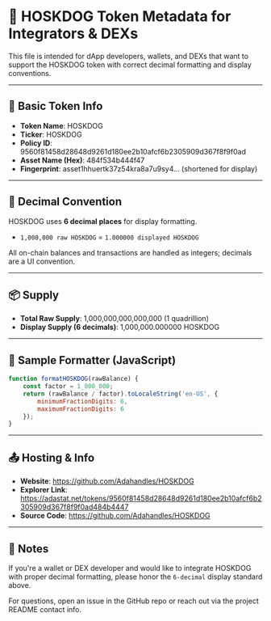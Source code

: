 
# 🐶 HOSKDOG Token Metadata for Integrators & DEXs

This file is intended for dApp developers, wallets, and DEXs that want to support the HOSKDOG token with correct decimal formatting and display conventions.

---

## 🧾 Basic Token Info

- **Token Name**: HOSKDOG
- **Ticker**: HOSKDOG
- **Policy ID**: 9560f81458d28648d9261d180ee2b10afcf6b2305909d367f8f9f0ad
- **Asset Name (Hex)**: 484f534b444f47
- **Fingerprint**: asset1hhuertk37z54kra8a7u9sy4... (shortened for display)

---

## 🔢 Decimal Convention

HOSKDOG uses **6 decimal places** for display formatting.

- `1,000,000 raw HOSKDOG` = `1.000000 displayed HOSKDOG`

All on-chain balances and transactions are handled as integers; decimals are a UI convention.

---

## 📦 Supply

- **Total Raw Supply**: 1,000,000,000,000,000 (1 quadrillion)
- **Display Supply (6 decimals)**: 1,000,000.000000 HOSKDOG

---

## 🧰 Sample Formatter (JavaScript)

```js
function formatHOSKDOG(rawBalance) {
    const factor = 1_000_000;
    return (rawBalance / factor).toLocaleString('en-US', {
        minimumFractionDigits: 6,
        maximumFractionDigits: 6
    });
}
```

---

## 📤 Hosting & Info

- **Website**: https://github.com/Adahandles/HOSKDOG
- **Explorer Link**: https://adastat.net/tokens/9560f81458d28648d9261d180ee2b10afcf6b2305909d367f8f9f0ad484b4447
- **Source Code**: https://github.com/Adahandles/HOSKDOG

---

## 🧠 Notes

If you're a wallet or DEX developer and would like to integrate HOSKDOG with proper decimal formatting, please honor the `6-decimal` display standard above.

For questions, open an issue in the GitHub repo or reach out via the project README contact info.
